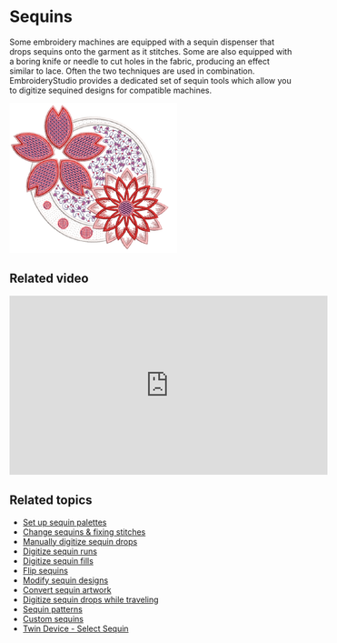 # Sequins

Some embroidery machines are equipped with a sequin dispenser that drops sequins onto the garment as it stitches. Some are also equipped with a boring knife or needle to cut holes in the fabric, producing an effect similar to lace. Often the two techniques are used in combination. EmbroideryStudio provides a dedicated set of sequin tools which allow you to digitize sequined designs for compatible machines.

![SequinSampleDesign.png](assets/SequinSampleDesign.png)

## Related video

<iframe src="https://www.youtube.com/embed/R2vM59mkNYg" frameborder="0" 
		 allow="accelerometer; autoplay; encrypted-media; gyroscope; picture-in-picture" 
		 allowfullscreen="" style="width: 560px; height: 315px;">

</iframe>

## Related topics

- [Set up sequin palettes](Set_up_sequin_palettes)
- [Change sequins & fixing stitches](Change_sequins_fixing_stitches)
- [Manually digitize sequin drops](Manually_digitize_sequin_drops)
- [Digitize sequin runs](Digitize_sequin_runs)
- [Digitize sequin fills](Digitize_sequin_fills)
- [Flip sequins](Flip_sequins)
- [Modify sequin designs](Modify_sequin_designs)
- [Convert sequin artwork](Convert_sequin_artwork)
- [Digitize sequin drops while traveling](Digitize_sequin_drops_while_traveling)
- [Sequin patterns](Sequin_patterns)
- [Custom sequins](Custom_sequins)
- [Twin Device - Select Sequin](Twin_Device_-_Select_Sequin)
